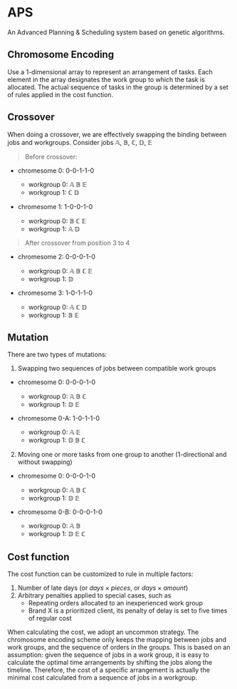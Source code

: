 # APS
An Advanced Planning & Scheduling system based on genetic algorithms.

## Chromosome Encoding
Use a 1-dimensional array to represent an arrangement of tasks. Each 
element in the array designates the work group to which
the task is allocated. The actual sequence of tasks in the group is 
determined by a set of rules applied in the cost function.

## Crossover
When doing a crossover, we are effectively swapping the binding between jobs and workgroups.
Consider jobs $\mathbb{A}$, $\mathbb{B}$, $\mathbb{C}$, $\mathbb{D}$, $\mathbb{E}$
> Before crossover:

- chromesome 0: 0-0-1-1-0

  - workgroup 0: $\mathbb{A}$ $\mathbb{B}$ $\mathbb{E}$
  - workgroup 1: $\mathbb{C}$ $\mathbb{D}$

- chromesome 1: 1-0-0-1-0
  - workgroup 0: $\mathbb{B}$ $\mathbb{C}$ $\mathbb{E}$ 
  - workgroup 1: $\mathbb{A}$ $\mathbb{D}$  

> After crossover from position 3 to 4

- chromesome 2: 0-0-0-1-0
  - workgroup 0: $\mathbb{A}$ $\mathbb{B}$ $\mathbb{C}$ $\mathbb{E}$ 
  - workgroup 1: $\mathbb{D}$  

- chromesome 3: 1-0-1-1-0
  - workgroup 0: $\mathbb{A}$ $\mathbb{C}$ $\mathbb{D}$
  - workgroup 1: $\mathbb{B}$ $\mathbb{E}$

## Mutation
There are two types of mutations:
1. Swapping two sequences of jobs between compatible work groups

- chromesome 0: 0-0-0-1-0
    - workgroup 0: $\mathbb{A}$ $\mathbb{B}$ $\mathbb{C}$
    - workgroup 1: $\mathbb{D}$ $\mathbb{E}$

- chromesome 0-A: 1-0-1-1-0
    - workgroup 0: $\mathbb{A}$ $\mathbb{E}$
    - workgroup 1: $\mathbb{D}$ $\mathbb{B}$ $\mathbb{C}$

2. Moving one or more tasks from one group to another (1-directional and without swapping)

- chromesome 0: 0-0-0-1-0
    - workgroup 0: $\mathbb{A}$ $\mathbb{B}$ $\mathbb{C}$
    - workgroup 1: $\mathbb{D}$ $\mathbb{E}$

- chromesome 0-B: 0-0-0-1-0
  - workgroup 0: $\mathbb{A}$ $\mathbb{B}$
  - workgroup 1: $\mathbb{D}$ $\mathbb{E}$ $\mathbb{C}$

## Cost function
The cost function can be customized to rule in multiple factors:
1. Number of late days (or $days \times pieces$, or $days \times amount$)
2. Arbitrary penalties applied to special cases, such as 
    * Repeating orders allocated to an inexperienced work group
    * Brand X is a prioritized client, its penalty of delay is set to five times of regular cost

When calculating the cost, we adopt an uncommon strategy. The chromosome encoding scheme only
keeps the mapping between jobs and work groups, and the sequence of orders in the groups. This is
based on an assumption: given the sequence of jobs in a work group, it is easy to calculate the 
optimal time arrangements by shifting the jobs along the timeline. Therefore, the cost of a 
specific arrangement is actually the minimal cost calculated from a sequence of jobs in a workgroup.
